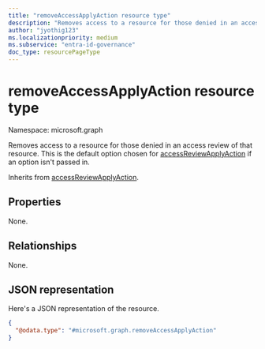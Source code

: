 ```yaml
---
title: "removeAccessApplyAction resource type"
description: "Removes access to a resource for those denied in an access review."
author: "jyothig123"
ms.localizationpriority: medium
ms.subservice: "entra-id-governance"
doc_type: resourcePageType
---
```


# removeAccessApplyAction resource type

Namespace: microsoft.graph

Removes access to a resource for those denied in an access review of that resource. This is the default option chosen for [accessReviewApplyAction](../resources/accessreviewapplyaction.md) if an option isn't passed in.

Inherits from [accessReviewApplyAction](../resources/accessreviewapplyaction.md).

## Properties
None.

## Relationships
None.

## JSON representation
Here's a JSON representation of the resource.
<!-- {
  "blockType": "resource",
  "@odata.type": "microsoft.graph.removeAccessApplyAction"
}
-->
``` json
{
  "@odata.type": "#microsoft.graph.removeAccessApplyAction"
}
```
